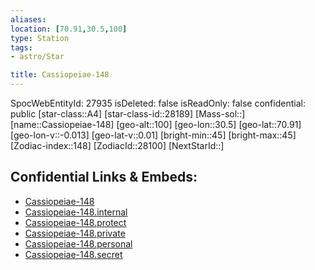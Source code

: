```yaml
---
aliases: 
location: [70.91,30.5,100]
type: Station
tags:
- astro/Star

title: Cassiopeiae-148
---
```

SpocWebEntityId: 27935
isDeleted: false
isReadOnly: false
confidential: public
[star-class::A4]
[star-class-id::28189]
[Mass-sol::]
[name::Cassiopeiae-148]
[geo-alt::100]
[geo-lon::30.5]
[geo-lat::70.91]
[geo-lon-v::-0.013]
[geo-lat-v::0.01]
[bright-min::45]
[bright-max::45]
[Zodiac-index::148]
[ZodiacId::28100]
[NextStarId::]



## Confidential Links & Embeds: 
- [Cassiopeiae-148](../../../_public/astro/Star/Cassiopeiae-148.md) 
- [Cassiopeiae-148.internal](../../../_internal/astro/Star/Cassiopeiae-148.internal.md) 
- [Cassiopeiae-148.protect](../../../_protect/astro/Star/Cassiopeiae-148.protect.md) 
- [Cassiopeiae-148.private](../../../_private/astro/Star/Cassiopeiae-148.private.md) 
- [Cassiopeiae-148.personal](../../../_personal/astro/Star/Cassiopeiae-148.personal.md) 
- [Cassiopeiae-148.secret](../../../_secret/astro/Star/Cassiopeiae-148.secret.md)

